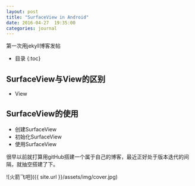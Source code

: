 ```yaml
---
layout: post
title: "SurfaceView in Android"
date: 2016-04-27  19:35:00
categories: journal
---
```


第一次用jekyll博客发帖

- 目录
{:toc}

## SurfaceView与View的区别
- View
	
## SurfaceView的使用
- 创建SurfaceView
- 初始化SurfaceView
- 使用SurfaceView


很早以前就打算用gitHub搭建一个属于自己的博客，最近正好处于版本迭代的间隔，就抽空搭建了下。

![火箭飞吧]({{ site.url }}/assets/img/cover.jpg)